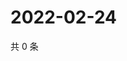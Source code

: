# 2022-02-24

共 0 条

<!-- BEGIN WEIBO -->
<!-- 最后更新时间 Thu Feb 24 2022 06:12:05 GMT+0800 (China Standard Time) -->

<!-- END WEIBO -->
